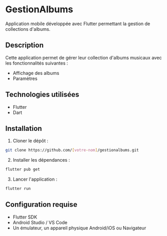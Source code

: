 # GestionAlbums

Application mobile développée avec Flutter permettant la gestion de collections d'albums.

## Description

Cette application permet de gérer leur collection d'albums musicaux avec les fonctionnalités suivantes :
- Affichage des albums
- Paramètres

## Technologies utilisées

- Flutter
- Dart

## Installation

1. Cloner le dépôt :
```bash
git clone https://github.com/[votre-nom]/gestionalbums.git
```

2. Installer les dépendances :
```bash
flutter pub get
```

3. Lancer l'application :
```bash
flutter run
```

## Configuration requise

- Flutter SDK
- Android Studio / VS Code
- Un émulateur, un appareil physique Android/iOS ou Navigateur
